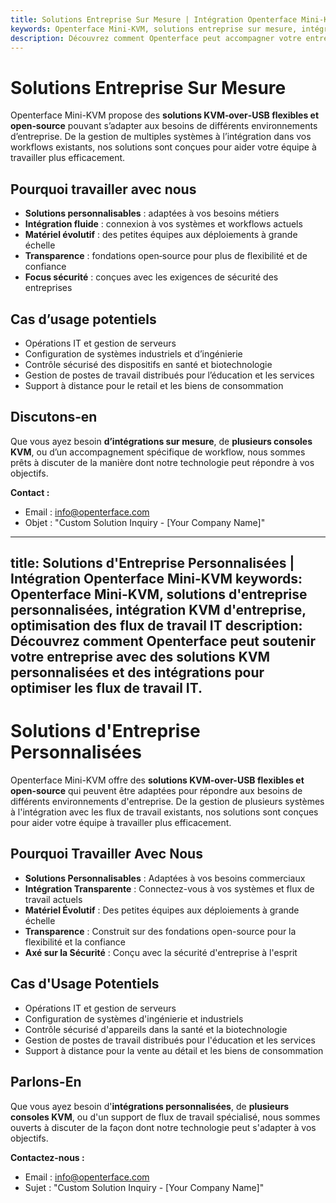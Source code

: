 ```yaml
---
title: Solutions Entreprise Sur Mesure | Intégration Openterface Mini-KVM
keywords: Openterface Mini-KVM, solutions entreprise sur mesure, intégration KVM entreprise, optimisation des workflows IT
description: Découvrez comment Openterface peut accompagner votre entreprise avec des solutions KVM personnalisées et des intégrations pour optimiser les workflows IT.
---
```


# Solutions Entreprise Sur Mesure

Openterface Mini-KVM propose des **solutions KVM‑over‑USB flexibles et open‑source** pouvant s’adapter aux besoins de différents environnements d’entreprise. De la gestion de multiples systèmes à l’intégration dans vos workflows existants, nos solutions sont conçues pour aider votre équipe à travailler plus efficacement.

## Pourquoi travailler avec nous

- **Solutions personnalisables** : adaptées à vos besoins métiers  
- **Intégration fluide** : connexion à vos systèmes et workflows actuels  
- **Matériel évolutif** : des petites équipes aux déploiements à grande échelle  
- **Transparence** : fondations open‑source pour plus de flexibilité et de confiance  
- **Focus sécurité** : conçues avec les exigences de sécurité des entreprises  

## Cas d’usage potentiels

- Opérations IT et gestion de serveurs  
- Configuration de systèmes industriels et d’ingénierie  
- Contrôle sécurisé des dispositifs en santé et biotechnologie  
- Gestion de postes de travail distribués pour l’éducation et les services  
- Support à distance pour le retail et les biens de consommation  

## Discutons‑en

Que vous ayez besoin **d’intégrations sur mesure**, de **plusieurs consoles KVM**, ou d’un accompagnement spécifique de workflow, nous sommes prêts à discuter de la manière dont notre technologie peut répondre à vos objectifs.  

**Contact :**

- Email : [info@openterface.com](mailto:info@openterface.com)  
- Objet : "Custom Solution Inquiry - [Your Company Name]"  

---
title: Solutions d'Entreprise Personnalisées | Intégration Openterface Mini-KVM
keywords: Openterface Mini-KVM, solutions d'entreprise personnalisées, intégration KVM d'entreprise, optimisation des flux de travail IT
description: Découvrez comment Openterface peut soutenir votre entreprise avec des solutions KVM personnalisées et des intégrations pour optimiser les flux de travail IT.
---

# Solutions d'Entreprise Personnalisées

Openterface Mini-KVM offre des **solutions KVM-over-USB flexibles et open-source** qui peuvent être adaptées pour répondre aux besoins de différents environnements d'entreprise. De la gestion de plusieurs systèmes à l'intégration avec les flux de travail existants, nos solutions sont conçues pour aider votre équipe à travailler plus efficacement.

## Pourquoi Travailler Avec Nous

- **Solutions Personnalisables** : Adaptées à vos besoins commerciaux
- **Intégration Transparente** : Connectez-vous à vos systèmes et flux de travail actuels
- **Matériel Évolutif** : Des petites équipes aux déploiements à grande échelle
- **Transparence** : Construit sur des fondations open-source pour la flexibilité et la confiance
- **Axé sur la Sécurité** : Conçu avec la sécurité d'entreprise à l'esprit

## Cas d'Usage Potentiels

- Opérations IT et gestion de serveurs
- Configuration de systèmes d'ingénierie et industriels
- Contrôle sécurisé d'appareils dans la santé et la biotechnologie
- Gestion de postes de travail distribués pour l'éducation et les services
- Support à distance pour la vente au détail et les biens de consommation

## Parlons-En

Que vous ayez besoin d'**intégrations personnalisées**, de **plusieurs consoles KVM**, ou d'un support de flux de travail spécialisé, nous sommes ouverts à discuter de la façon dont notre technologie peut s'adapter à vos objectifs.

**Contactez-nous :**

- Email : [info@openterface.com](mailto:info@openterface.com)
- Sujet : "Custom Solution Inquiry - [Your Company Name]"
